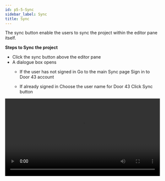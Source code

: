 ```yaml
---
id: p5-5-Sync
sidebar_label: Sync
title: Sync
---
```


The sync button enable the users to sync the project within the editor pane itself.

**Steps to Sync the project**

- Click the sync button above the editor pane
- A dialogue box opens
    - If the user has not signed in Go to the main Sync page Sign in to Door 43 account

    - If already signed in Choose the user name for Door 43 Click Sync button

<video controls src="/assets/projectsync.mov" width="100%" type="video/mp4">
